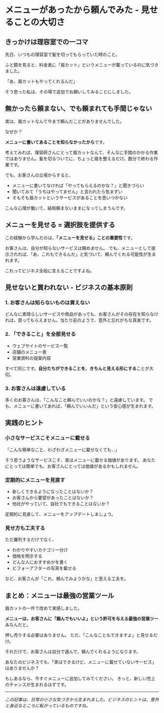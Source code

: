 # メニューがあったから頼んでみた - 見せることの大切さ

## きっかけは理容室での一コマ

先日、いつもの理容室で髪を切ってもらっていた時のこと。

ふと鏡を見ると、料金表に「眉カット」というメニューが載っているのに気づきました。

「あ、眉カットもやってくれるんだ」

そう思った私は、その場で追加でお願いしてみることにしました。

## 無かったら頼まない、でも頼まれても手間じゃない

実は、眉カットなんて今まで頼んだことがありませんでした。

なぜか？

**メニューに書いてあることを知らなかったから**です。

考えてみれば、理容師さんにとって眉カットなんて、そんなに手間のかかる作業ではありません。髪を切るついでに、ちょっと眉を整えるだけ。数分で終わる作業です。

でも、お客さんの立場からすると、

- メニューに書いてなければ「やってもらえるのかな？」と聞きづらい
- 聞いてみて「うちはやってません」と言われたら気まずい
- そもそも眉カットというサービスがあることを思いつかない

こんな心理が働いて、結局頼まないままになってしまうんです。

## メニューを見せる = 選択肢を提供する

この経験から学んだのは、**「メニューを見せる」ことの重要性**です。

お客さんは、自分が知らないサービスは頼めません。
でも、メニューとして提示されれば、「あ、これもできるんだ」と気づいて、頼んでくれる可能性が生まれます。

これってビジネス全般に言えることですよね。

## 見せないと買われない - ビジネスの基本原則

### 1. お客さんは知らないものは買えない

どんなに素晴らしいサービスや商品があっても、お客さんがその存在を知らなければ、買ってもらえません。当たり前のようで、意外と忘れがちな真実です。

### 2. 「できること」を全部見せる

- ウェブサイトのサービス一覧
- 店舗のメニュー表
- 営業資料の提案内容

すべて同じです。**自分たちができることを、きちんと見える形にする**ことが大切。

### 3. お客さんは遠慮している

多くのお客さんは、「こんなこと頼んでいいのかな？」と遠慮しています。
でも、メニューに書いてあれば、「頼んでいいんだ」という安心感が生まれます。

## 実践のヒント

### 小さなサービスこそメニューに載せる

「こんな簡単なこと、わざわざメニューに載せなくても...」

そう思うようなサービスこそ、実はメニューに載せる価値があります。
あなたにとっては簡単でも、お客さんにとっては価値があるかもしれません。

### 定期的にメニューを見直す

- 新しくできるようになったことはないか？
- お客さんから要望があったことはないか？
- 他社がやっていて、自社でもできることはないか？

定期的に見直して、メニューをアップデートしましょう。

### 見せ方も工夫する

ただ羅列するだけでなく、

- わかりやすいカテゴリー分け
- 価格を明示する
- どんな人におすすめかを書く
- ビフォーアフターの写真を載せる

など、お客さんが「これ、頼んでみようかな」と思える工夫を。

## まとめ：メニューは最強の営業ツール

眉カットの一件で改めて実感しました。

**メニューは、お客さんに「頼んでもいいよ」という許可を与える最強の営業ツール**なんだと。

押し売りする必要はありません。
ただ、「こんなこともできますよ」と見せるだけ。

それだけで、お客さんは自分で選んで、頼んでくれるようになります。

あなたのビジネスでも、「実はできるけど、メニューに載せていないサービス」はありませんか？

もしあるなら、今すぐメニューに追加してみてください。
きっと、新しい売上のチャンスが生まれるはずです。

---

*この記事は、日常の小さな気づきから生まれました。ビジネスのヒントは、意外と身近なところに転がっているものですね。*